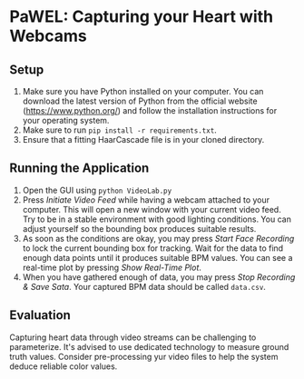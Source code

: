 # PaWEL: Capturing your Heart with Webcams
## Setup
1. Make sure you have Python installed on your computer. You can download the latest version of Python from the official website (https://www.python.org/) and follow the installation instructions for your operating system.
2. Make sure to run `pip install -r requirements.txt`.
3. Ensure that a fitting HaarCascade file is in your cloned directory.
## Running the Application
1. Open the GUI using `python VideoLab.py`
2. Press *Initiate Video Feed* while having a webcam attached to your computer. This will open a new window with your current video feed. Try to be in a stable environment with good lighting conditions. You can adjust yourself so the bounding box produces suitable results.
3. As soon as the conditions are okay, you may press *Start Face Recording* to lock the current bounding box for tracking. Wait for the data to find enough data points until it produces suitable BPM values. You can see a real-time plot by pressing *Show Real-Time Plot*.
4. When you have gathered enough of data, you may press *Stop Recording & Save Sata*. Your captured BPM data should be called `data.csv`.
## Evaluation
Capturing heart data through video streams can be challenging to parameterize. It's advised to use dedicated technology to measure ground truth values. Consider pre-processing yur video files to help the system deduce reliable color values.